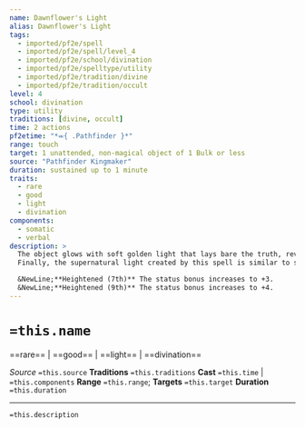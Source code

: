 ```yaml
---
name: Dawnflower's Light
alias: Dawnflower's Light
tags:
  - imported/pf2e/spell
  - imported/pf2e/spell/level_4
  - imported/pf2e/school/divination
  - imported/pf2e/spelltype/utility
  - imported/pf2e/tradition/divine
  - imported/pf2e/tradition/occult
level: 4
school: divination
type: utility
traditions: [divine, occult]
time: 2 actions
pf2etime: "*⬺{ .Pathfinder }*"
range: touch
target: 1 unattended, non-magical object of 1 Bulk or less
source: "Pathfinder Kingmaker"
duration: sustained up to 1 minute
traits:
  - rare
  - good
  - light
  - divination
components:
  - somatic
  - verbal
description: >
  The object glows with soft golden light that lays bare the truth, reveals hidden objects, and shines supernatural light on false orders. The object casts bright light in a 60-foot radius (and dim light for the next 60 feet). Within the area of bright light, Perception checks to locate hidden objects (including secret doors but not traps), Will saves to resist visual illusions, and Will saves to resist effects placed by evil creatures that inflict the controlled condition all gain a +2 status bonus. This light suppresses magical darkness of your Dawnflower's light spell's level or lower.
  Finally, the supernatural light created by this spell is similar to sunlight, and while it can't damage creatures normally harmed by sunlight, it does make them uncomfortable so that they suffer a -2 status penalty to saves versus fear effects while in the area of bright light.

  &NewLine;**Heightened (7th)** The status bonus increases to +3.
  &NewLine;**Heightened (9th)** The status bonus increases to +4.
---
```

# `=this.name`
==rare== | ==good== | ==light== | ==divination==

*Source* `=this.source`
**Traditions** `=this.traditions`
**Cast** `=this.time` | `=this.components`
**Range** `=this.range`; **Targets** `=this.target`
**Duration** `=this.duration`

***
`=this.description`